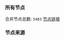 ### 所有节点
合并节点总数: `5403`
[节点链接](https://github.com/rzhy1/33/raw/master/sub/sub_merge_base64.txt)

### 节点来源
